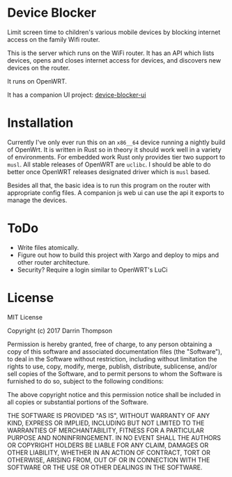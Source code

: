 Device Blocker
==============

Limit screen time to children's various mobile devices by blocking internet
access on the family Wifi router.

This is the server which runs on the WiFi router. It has an API which lists
devices, opens and closes internet access for devices, and discovers new
devices on the router.

It runs on OpenWRT.

It has a companion UI project:
[device-blocker-ui](https://github.com/darrint/device-blocker-ui)

Installation
============

Currently I've only ever run this on an `x86__64` device running a nightly build of
OpenWrt. It is written in Rust so in theory it should work well in a variety of
environments. For embedded work Rust only provides tier two support to `musl`. All
stable releases of OpenWRT are `uclibc`. I should be able to do better once OpenWRT
releases designated driver which is `musl` based.

Besides all that, the basic idea is to run this program on the router with appropriate
config files. A companion js web ui can use the api it exports to manage the devices.

ToDo
====
* Write files atomically.
* Figure out how to build this project with Xargo and deploy to mips and other router architecture.
* Security? Require a login similar to OpenWRT's LuCi

License
=======

MIT License

Copyright (c) 2017 Darrin Thompson

Permission is hereby granted, free of charge, to any person obtaining a copy
of this software and associated documentation files (the "Software"), to deal
in the Software without restriction, including without limitation the rights
to use, copy, modify, merge, publish, distribute, sublicense, and/or sell
copies of the Software, and to permit persons to whom the Software is
furnished to do so, subject to the following conditions:

The above copyright notice and this permission notice shall be included in all
copies or substantial portions of the Software.

THE SOFTWARE IS PROVIDED "AS IS", WITHOUT WARRANTY OF ANY KIND, EXPRESS OR
IMPLIED, INCLUDING BUT NOT LIMITED TO THE WARRANTIES OF MERCHANTABILITY,
FITNESS FOR A PARTICULAR PURPOSE AND NONINFRINGEMENT. IN NO EVENT SHALL THE
AUTHORS OR COPYRIGHT HOLDERS BE LIABLE FOR ANY CLAIM, DAMAGES OR OTHER
LIABILITY, WHETHER IN AN ACTION OF CONTRACT, TORT OR OTHERWISE, ARISING FROM,
OUT OF OR IN CONNECTION WITH THE SOFTWARE OR THE USE OR OTHER DEALINGS IN THE
SOFTWARE.

